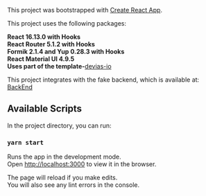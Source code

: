This project was bootstrapped with [Create React App](https://github.com/facebook/create-react-app).

This project uses the following packages:

**React 16.13.0 with Hooks**  
**React Router 5.1.2 with Hooks**  
**Formik 2.1.4 and Yup 0.28.3 with Hooks**  
**React Material UI 4.9.5**  
**Uses part of the template-**[devias-io](https://github.com/devias-io/react-material-dashboard)


This project integrates with the fake backend, which is available at:
[BackEnd](https://github.com/lwazevedo/fake-api-jwt-json-server)

## Available Scripts

In the project directory, you can run:

### `yarn start`

Runs the app in the development mode.<br />
Open [http://localhost:3000](http://localhost:3000) to view it in the browser.

The page will reload if you make edits.<br />
You will also see any lint errors in the console.
